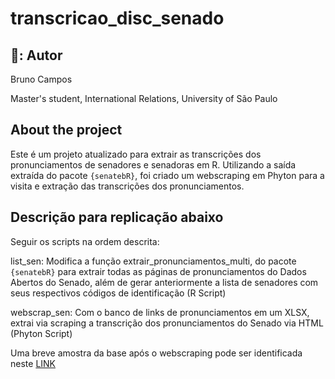 # transcricao_disc_senado 

## 📖: Autor
Bruno Campos

Master's student, International Relations, University of São Paulo

## About the project

Este é um projeto atualizado para extrair as transcrições dos pronunciamentos de senadores e senadoras em R. Utilizando a saída extraída do pacote `{senatebR}`, foi criado um webscraping em Phyton para a visita e extração das transcrições dos pronunciamentos. 

## Descrição para replicação abaixo

Seguir os scripts na ordem descrita:

list_sen: Modifica a função extrair_pronunciamentos_multi, do pacote `{senatebR}` para extrair todas as páginas de pronunciamentos do Dados Abertos do Senado, além de gerar anteriormente a lista de senadores com seus respectivos códigos de identificação (R Script)

webscrap_sen: Com o banco de links de pronunciamentos em um XLSX, extrai via scraping a transcrição dos pronunciamentos do Senado via HTML (Phyton Script)

Uma breve amostra da base após o webscraping pode ser identificada neste [LINK](https://drive.google.com/drive/folders/1Kg5inGi0Ogvqu_7b4d2Ko1U7_pQHOyN8?usp=sharing) 
